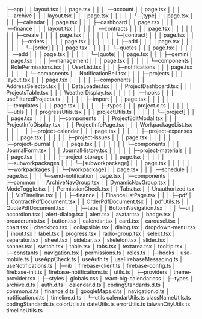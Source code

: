 ├─app
│  │  layout.tsx
│  │  page.tsx
│  │
│  ├─account
│  │      page.tsx
│  │
│  ├─archive
│  │  │  layout.tsx
│  │  │  page.tsx
│  │  │
│  │  └─[type]
│  │          page.tsx
│  │
│  ├─calendar
│  │      page.tsx
│  │
│  ├─dashboard
│  │      page.tsx
│  │
│  ├─finance
│  │  │  layout.tsx
│  │  │
│  │  ├─contracts
│  │  │  │  page.tsx
│  │  │  │
│  │  │  ├─create
│  │  │  │      page.tsx
│  │  │  │
│  │  │  └─[contract]
│  │  │          page.tsx
│  │  │
│  │  ├─orders
│  │  │  │  page.tsx
│  │  │  │
│  │  │  ├─add
│  │  │  │      page.tsx
│  │  │  │
│  │  │  └─[order]
│  │  │          page.tsx
│  │  │
│  │  └─quotes
│  │      │  page.tsx
│  │      │
│  │      ├─add
│  │      │      page.tsx
│  │      │
│  │      └─[quote]
│  │              page.tsx
│  │
│  ├─gemini
│  │      page.tsx
│  │
│  ├─management
│  │  │  page.tsx
│  │  │
│  │  └─components
│  │          RolePermissions.tsx
│  │          UserList.tsx
│  │
│  ├─notifications
│  │  │  page.tsx
│  │  │
│  │  └─components
│  │          NotificationBell.tsx
│  │
│  ├─projects
│  │  │  layout.tsx
│  │  │  page.tsx
│  │  │
│  │  ├─components
│  │  │      AddressSelector.tsx
│  │  │      DataLoader.tsx
│  │  │      ProjectDashboard.tsx
│  │  │      ProjectsTable.tsx
│  │  │      WeatherDisplay.tsx
│  │  │
│  │  ├─hooks
│  │  │      useFilteredProjects.ts
│  │  │
│  │  ├─import
│  │  │      page.tsx
│  │  │
│  │  ├─templates
│  │  │      page.tsx
│  │  │
│  │  ├─types
│  │  │      project.d.ts
│  │  │
│  │  ├─utils
│  │  │      progressUtils.tsx
│  │  │      projectUtils.ts
│  │  │
│  │  └─[project]
│  │      │  page.tsx
│  │      │
│  │      ├─components
│  │      │      ProjectEditModal.tsx
│  │      │      ProjectInfoDisplay.tsx
│  │      │      ProjectInfoPage.tsx
│  │      │      WorkpackageList.tsx
│  │      │
│  │      ├─project-calendar
│  │      │      page.tsx
│  │      │
│  │      ├─project-expenses
│  │      │      page.tsx
│  │      │
│  │      ├─project-issues
│  │      │      page.tsx
│  │      │
│  │      ├─project-journal
│  │      │  │  page.tsx
│  │      │  │
│  │      │  └─components
│  │      │          JournalForm.tsx
│  │      │          JournalHistory.tsx
│  │      │
│  │      ├─project-materials
│  │      │      page.tsx
│  │      │
│  │      ├─project-storage
│  │      │      page.tsx
│  │      │
│  │      ├─subworkpackages
│  │      │  └─[subworkpackage]
│  │      │          page.tsx
│  │      │
│  │      └─workpackages
│  │          └─[workpackage]
│  │                  page.tsx
│  │
│  ├─schedule
│  │      page.tsx
│  │
│  └─send-notification
│          page.tsx
│
├─components
│  ├─common
│  │      ArchiveNavGroup.tsx
│  │      DynamicNavGroup.tsx
│  │      ModeToggle.tsx
│  │      PermissionCheck.tsx
│  │      Tabs.tsx
│  │      Unauthorized.tsx
│  │      VisTimeline.tsx
│  │
│  ├─finance
│  │      FinanceListPage.tsx
│  │
│  ├─pdf
│  │      ContractPdfDocument.tsx
│  │      OrderPdfDocument.tsx
│  │      pdfUtils.ts
│  │      QuotePdfDocument.tsx
│  │
│  ├─tabs
│  │      BottomNavigation.tsx
│  │
│  └─ui
│          accordion.tsx
│          alert-dialog.tsx
│          alert.tsx
│          avatar.tsx
│          badge.tsx
│          breadcrumb.tsx
│          button.tsx
│          calendar.tsx
│          card.tsx
│          carousel.tsx
│          chart.tsx
│          checkbox.tsx
│          collapsible.tsx
│          dialog.tsx
│          dropdown-menu.tsx
│          input.tsx
│          label.tsx
│          progress.tsx
│          radio-group.tsx
│          select.tsx
│          separator.tsx
│          sheet.tsx
│          sidebar.tsx
│          skeleton.tsx
│          slider.tsx
│          sonner.tsx
│          switch.tsx
│          table.tsx
│          tabs.tsx
│          textarea.tsx
│          tooltip.tsx
│
├─constants
│      navigation.tsx
│      permissions.ts
│      roles.ts
│
├─hooks
│      use-mobile.ts
│      useAppCheck.ts
│      useAuth.ts
│      useFirebaseMessaging.ts
│      useNotifications.ts
│
├─lib
│      firebase-client.ts
│      firebase-config.ts
│      firebase-init.ts
│      firebase-notifications.ts
│      utils.ts
│
├─providers
│      theme-provider.tsx
│
├─styles
│      globals.css
│      react-big-calendar.css
│
├─types
│      archive.d.ts
│      auth.d.ts
│      calendar.d.ts
│      codingStandards.d.ts
│      common.d.ts
│      finance.d.ts
│      googleMaps.d.ts
│      navigation.d.ts
│      notification.d.ts
│      timeline.d.ts
│
└─utils
        calendarUtils.ts
        classNameUtils.ts
        codingStandards.ts
        colorUtils.ts
        dateUtils.ts
        errorUtils.ts
        taiwanCityUtils.ts
        timelineUtils.ts